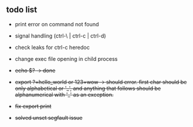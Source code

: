 
## todo list

- print error on command not found
- signal handling (ctrl-\ | ctrl-c | ctrl-d)
- check leaks for ctrl-c heredoc
- change exec file opening in child process

- ~~echo $? -> done~~
- ~~export ?=hello_world or 123=wow -> should error. first char should be only alphabetical or '\_', and anything that follows should be alphanumerical with '\_' as an exception.~~
- ~~fix export print~~
- ~~solved unset segfault issue~~